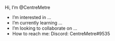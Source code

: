 Hi, I’m @CentreMetre
- I’m interested in ...
- I’m currently learning ...
- I’m looking to collaborate on ...
- How to reach me:
Discord:
CentreMetre#9535

<!---
CentreMetre/CentreMetre is a ✨ special ✨ repository because its `README.md` (this file) appears on your GitHub profile.
You can click the Preview link to take a look at your changes.
--->
